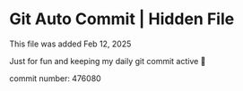 # Git Auto Commit | Hidden File

This file was added Feb 12, 2025

Just for fun and keeping my daily git commit active 🤪

commit number: 476080
